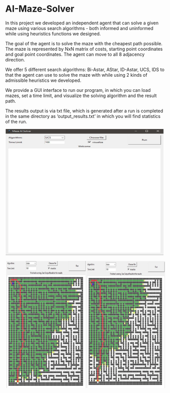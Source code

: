 # AI-Maze-Solver

In this project we developed an independent agent that can solve a given maze using various search algorithms - both informed and uninformed while using heuristics functions we designed.

The goal of the agent is to solve the maze with the cheapest path possible. The maze is represented by NxN matrix of costs, starting point coordinates and goal point coordinates. The agent can move to all 8 adjacency direction.

We offer 5 different search algorithms: Bi-Astar, AStar, ID-Astar, UCS, IDS to that the agent can use to solve the maze with while using 2 kinds of admissible heuristics we developed.

We provide a GUI interface to run our program, in which you can load mazes, set a time limit, and visualize the solving algorithm and the result path.

The results output is via txt file, which is generated after a run is completed in the same directory as ‘output_results.txt’ in which you will find statistics of the run.


<p float="center">
  <img src="https://raw.githubusercontent.com/Noy-Bo/AI-Maze-Solver/main/readme/GUI.png" alt="alt text" width="500" height="400">
 
  
</p>
<p float="center">
 <img src="https://raw.githubusercontent.com/Noy-Bo/AI-Maze-Solver/main/readme/maze.png" alt="alt text" width="1000" height="400">
</p>
